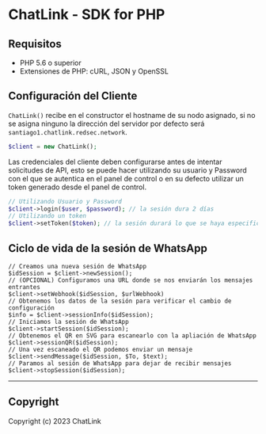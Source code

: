 # ChatLink - SDK for PHP

## Requisitos

- PHP 5.6 o superior
- Extensiones de PHP: cURL, JSON y OpenSSL


## Configuración del Cliente

`ChatLink()` recibe en el constructor el hostname de su nodo asignado, si no se asigna ninguno la dirección del servidor por defecto será `santiago1.chatlink.redsec.network`.

```php
$client = new ChatLink();
```

Las credenciales del cliente deben configurarse antes de intentar solicitudes de API, esto se puede hacer utilizando su usuario y Password con el que se autentica en el panel de control o en su defecto utilizar un token generado desde el panel de control.

```php
// Utilizando Usuario y Password
$client->login($user, $password); // la sesión dura 2 días
// Utilizando un token
$client->setToken($token); // la sesión durará lo que se haya especificado al momento de su creación
```
## Ciclo de vida de la sesión de WhatsApp

```
// Creamos una nueva sesión de WhatsApp
$idSession = $client->newSession();
// (OPCIONAL) Configuramos una URL donde se nos enviarán los mensajes entrantes
$client->setWebhook($idSession, $urlWebhook)
// Obtenemos los datos de la sesión para verificar el cambio de configuración
$info = $client->sessionInfo($idSession);
// Iniciamos la sesión de WhatsApp
$client->startSession($idSession);
// Obtenemos el QR en SVG para escanearlo con la apliación de WhatsApp
$client->sessionQR($idSession);
// Una vez escaneado el QR podemos enviar un mensaje
$client->sendMessage($idSession, $To, $text);
// Paramos al sesión de WhatsApp para dejar de recibir mensajes
$client->stopSession($idSession);

```
------------------------------------------------------------------------------------------


## Copyright

Copyright (c) 2023 ChatLink
